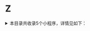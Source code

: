 # Z
<details>
<summary>
本目录共收录5个小程序，详情见如下：
</summary>

- [中国天气网](https://github.com/zirawell/R-Store/tree/main/Rule/QuanX/Adblock/Applet/Wechat/Z/%E4%B8%AD%E5%9B%BD%E5%A4%A9%E6%B0%94%E7%BD%91)
- [中油好客e站](https://github.com/zirawell/R-Store/tree/main/Rule/QuanX/Adblock/Applet/Wechat/Z/%E4%B8%AD%E6%B2%B9%E5%A5%BD%E5%AE%A2e%E7%AB%99)
- [中通快递](https://github.com/zirawell/R-Store/tree/main/Rule/QuanX/Adblock/Applet/Wechat/Z/%E4%B8%AD%E9%80%9A%E5%BF%AB%E9%80%92)
- [掌上公交](https://github.com/zirawell/R-Store/tree/main/Rule/QuanX/Adblock/Applet/Wechat/Z/%E6%8E%8C%E4%B8%8A%E5%85%AC%E4%BA%A4)
- [转转](https://github.com/zirawell/R-Store/tree/main/Rule/QuanX/Adblock/Applet/Wechat/Z/%E8%BD%AC%E8%BD%AC)

</details>
